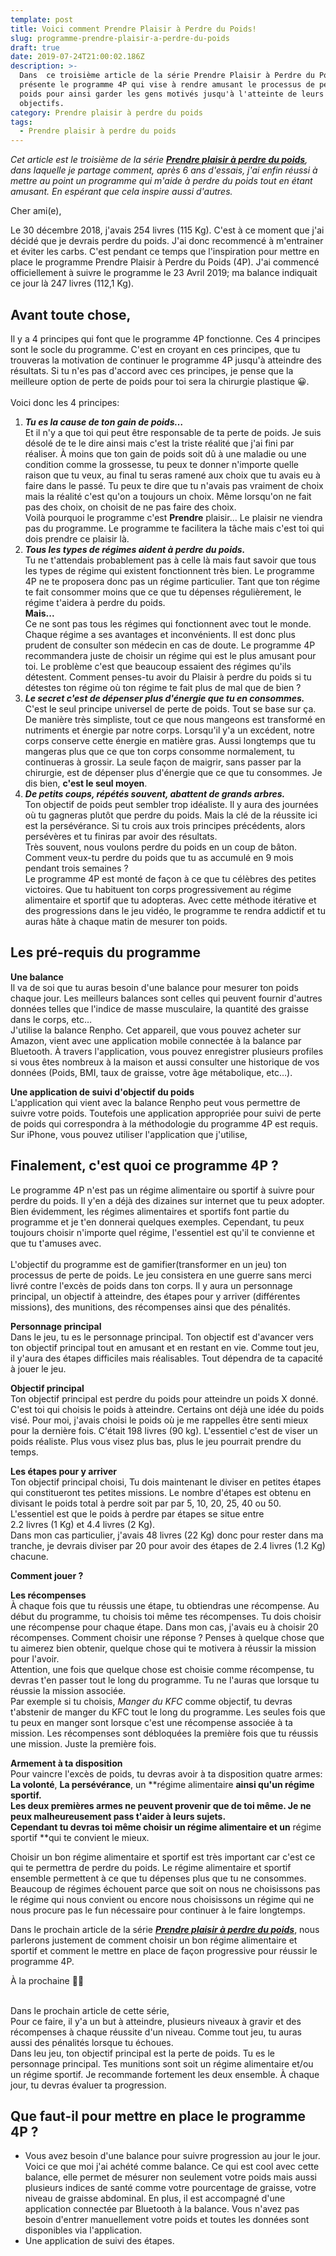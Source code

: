```yaml
---
template: post
title: Voici comment Prendre Plaisir à Perdre du Poids!
slug: programme-prendre-plaisir-a-perdre-du-poids
draft: true
date: 2019-07-24T21:00:02.186Z
description: >-
  Dans  ce troisième article de la série Prendre Plaisir à Perdre du Poids, je
  présente le programme 4P qui vise à rendre amusant le processus de perte de
  poids pour ainsi garder les gens motivés jusqu'à l'atteinte de leurs
  objectifs.
category: Prendre plaisir à perdre du poids
tags:
  - Prendre plaisir à perdre du poids
---
```

_Cet article est le troisième de la série [**Prendre plaisir à perdre du poids**](https://www.didia.me/category/prendre-plaisir-a-perdre-du-poids/), dans laquelle je partage comment, après 6 ans d'essais, j'ai enfin réussi à mettre au point un programme qui m'aide à perdre du poids tout en étant amusant. En espérant que cela inspire aussi d'autres._

Cher ami(e),

Le 30 décembre 2018, j'avais 254 livres (115 Kg). C'est à ce moment que j'ai décidé que je devrais perdre du poids. J'ai donc recommencé à m'entrainer et éviter les carbs. C'est pendant ce temps que l'inspiration pour mettre en place le programme Prendre Plaisir à Perdre du Poids (4P). J'ai commencé officiellement à suivre le programme le 23 Avril 2019; ma balance indiquait ce jour là 247 livres (112,1 Kg).

## Avant toute chose,

Il y a 4 principes qui font que le programme 4P fonctionne. Ces 4 principes sont le socle du programme. C'est en croyant en ces principes, que tu trouveras la motivation de continuer le programme 4P jusqu'à atteindre des résultats. Si tu n'es pas d'accord avec ces principes, je pense que la meilleure option de perte de poids pour toi sera la chirurgie plastique 😀. \
\
Voici donc les 4 principes:

1. **_Tu es la cause de ton gain de poids…_**\
   Et il n'y a que toi qui peut être responsable de ta perte de poids. Je suis désolé de te le dire ainsi mais c'est la triste réalité que j'ai fini par réaliser. À moins que ton gain de poids soit dû à une maladie ou une condition comme la grossesse, tu peux te donner n'importe quelle raison que tu veux, au final tu seras ramené aux choix que tu avais eu à faire dans le passé. Tu peux te dire que tu n'avais pas vraiment de choix mais la réalité c'est qu'on a toujours un choix. Même lorsqu'on ne fait pas des choix, on choisit de ne pas faire des choix. \
   Voilà pourquoi le programme c'est **Prendre** plaisir… Le plaisir ne viendra pas du programme. Le programme te facilitera la tâche mais c'est toi qui dois prendre ce plaisir là.
2. **_Tous les types de régimes aident à perdre du poids._**\
   Tu ne t'attendais probablement pas à celle là mais faut savoir que tous les types de régime qui existent fonctionnent très bien. Le programme 4P ne te proposera donc pas un régime particulier. Tant que ton régime te fait consommer moins que ce que tu dépenses régulièrement, le régime t'aidera à perdre du poids.
   \
   **Mais...**\
   Ce ne sont pas tous les régimes qui fonctionnent avec tout le monde. Chaque régime a ses avantages et inconvénients. Il est donc plus prudent de consulter son médecin en cas de doute.
   Le programme 4P recommandera juste de choisir un régime qui est le plus amusant pour toi. Le problème c'est que beaucoup essaient des régimes qu'ils détestent. Comment penses-tu avoir du Plaisir à perdre du poids si tu détestes ton régime où ton régime te fait plus de mal que de bien ?
3. **_Le secret c'est de dépenser plus d'énergie que tu en consommes._**\
   C'est le seul principe universel de perte de poids. Tout se base sur ça. De manière très simpliste, tout ce que nous mangeons est transformé en nutriments et énergie par notre corps. Lorsqu'il y'a un excédent, notre corps conserve cette énergie en matière gras. Aussi longtemps que tu mangeras plus que ce que ton corps consomme normalement, tu continueras à grossir. La seule façon de maigrir, sans passer par la chirurgie, est de dépenser plus d'énergie que ce que tu consommes. Je dis bien, **c'est le seul moyen**.
4. **_De petits coups, répétés souvent, abattent de grands arbres._**\
   Ton objectif de poids peut sembler trop idéaliste. Il y aura des journées où tu gagneras plutôt que perdre du poids. Mais la clé de la réussite ici est la persévérance. Si tu crois aux trois principes précédents, alors persévères et tu finiras par avoir des résultats.\
   Très souvent, nous voulons perdre du poids en un coup de bâton. Comment veux-tu perdre du poids que tu as accumulé en 9 mois pendant trois semaines ? 
   \
   Le programme 4P est monté de façon à ce que tu célèbres des petites victoires. Que tu habituent ton corps progressivement au régime alimentaire et sportif que tu adopteras. Avec cette méthode itérative et des progressions dans le jeu vidéo, le programme te rendra addictif et tu auras hâte à chaque matin de mesurer ton poids.

## Les pré-requis du programme

**Une balance**\
Il va de soi que tu auras besoin d'une balance pour mesurer ton poids chaque jour. Les meilleurs balances sont celles qui peuvent fournir d'autres données telles que l'indice de masse musculaire, la quantité des graisse dans le corps, etc…\
J'utilise la balance Renpho. Cet appareil, que vous pouvez acheter sur Amazon, vient avec une application mobile connectée à la balance par Bluetooth. À travers l'application, vous pouvez enregistrer plusieurs profiles si vous êtes nombreux à la maison et aussi consulter une historique de vos données (Poids, BMI, taux de graisse, votre âge métabolique, etc…).

**Une application de suivi d'objectif du poids**\
L'application qui vient avec la balance Renpho peut vous permettre de suivre votre poids. Toutefois une application appropriée pour suivi de perte de poids qui correspondra à la méthodologie du programme 4P est requis. Sur iPhone, vous pouvez utiliser l'application que j'utilise,                                     

## Finalement, c'est quoi ce programme 4P ?

Le programme 4P n'est pas un régime alimentaire ou sportif à suivre pour perdre du poids. Il y'en a déjà des dizaines sur internet que tu peux adopter. Bien évidemment, les régimes alimentaires et sportifs font partie du programme et je t'en donnerai quelques exemples. Cependant, tu peux toujours choisir n'importe quel régime, l'essentiel est qu'il te convienne et que tu t'amuses avec. \
\
L'objectif du programme est de gamifier(transformer en un jeu) ton processus de perte de poids. Le jeu consistera en une guerre sans merci livré contre l'excès de poids dans ton corps. Il y aura un personnage principal, un objectif à atteindre, des étapes pour y arriver (différentes missions), des munitions, des récompenses ainsi que des pénalités.

**Personnage principal**\
Dans le jeu, tu es le personnage principal.  Ton objectif est d'avancer vers ton objectif principal tout en amusant et en restant en vie. Comme tout jeu, il y'aura des étapes difficiles mais réalisables. Tout dépendra de ta capacité à jouer le jeu.

**Objectif principal**\
Ton objectif principal est perdre du poids pour atteindre un poids X donné. C'est toi qui choisis le poids à atteindre. Certains ont déjà une idée du poids visé. Pour moi, j'avais choisi le poids où je me rappelles être senti mieux pour la dernière fois. C'était 198 livres (90 kg). L'essentiel c'est de viser un poids réaliste. Plus vous visez plus bas, plus le jeu pourrait prendre du temps.

**Les étapes pour y arriver**\
Ton objectif principal choisi, Tu dois maintenant le diviser en petites étapes qui constitueront tes petites missions. Le nombre d'étapes est obtenu en divisant le poids total à perdre soit par par 5, 10, 20, 25, 40 ou 50. L'essentiel est que le poids à perdre par étapes se situe entre 2.2 livres (1 Kg)  et 4.4 livres (2 Kg).\
Dans mon cas particulier, j'avais 48 livres (22 Kg) donc pour rester dans ma tranche, je devrais diviser par 20 pour avoir des étapes de 2.4 livres (1.2 Kg) chacune.

**Comment jouer ?**

**Les récompenses**\
À chaque fois que tu réussis une étape, tu obtiendras une récompense. Au début du programme, tu choisis toi même tes récompenses. Tu dois choisir une récompense pour chaque étape. Dans mon cas, j'avais eu à choisir 20 récompenses. Comment choisir une réponse ? Penses à quelque chose que tu aimerez bien obtenir, quelque chose qui te motivera à réussir la mission pour l'avoir.\
Attention, une fois que quelque chose est choisie comme récompense, tu devras t'en passer tout le long du programme. Tu ne l'auras que lorsque tu réussie la mission associée. \
Par exemple si tu choisis, _Manger du KFC_ comme objectif, tu devras t'abstenir de manger du KFC tout le long du programme. Les seules fois que tu peux en manger sont lorsque c'est une récompense associée à ta mission. Les récompenses sont débloquées la première fois que tu réussis une mission. Juste la première fois.

**Armement à ta disposition**\
Pour vaincre l'excès de poids, tu devras avoir à ta disposition quatre armes: **La volonté**, **La persévérance**, un **régime alimentaire **ainsi qu'un **régime sportif**.\
Les deux premières armes ne peuvent provenir que de toi même. Je ne peux malheureusement pass t'aider à leurs sujets.\
Cependant tu devras toi même choisir un **régime alimentaire** et un** régime sportif **qui te convient le mieux. 

Choisir un bon régime alimentaire et sportif est très important car c'est ce qui te permettra de perdre du poids. Le régime alimentaire et sportif ensemble permettent à ce que tu dépenses plus que tu ne consommes. Beaucoup de régimes échouent parce que soit on nous ne choisissons pas le régime qui nous convient ou encore nous choisissons un régime qui ne nous procure pas le fun nécessaire pour continuer à le faire longtemps. 

Dans le prochain article de la série [**_Prendre plaisir à perdre du poids_**](https://www.didia.me/category/prendre-plaisir-a-perdre-du-poids/), nous parlerons justement de comment choisir un bon régime alimentaire et sportif et comment le mettre en place de façon progressive pour réussir le programme 4P.

À la prochaine ✌🏾

\
Dans le prochain article de cette série, \
Pour ce faire, il y'a un but à atteindre, plusieurs niveaux à gravir et des récompenses à chaque réussite d'un niveau. Comme tout jeu, tu auras aussi des pénalités lorsque tu échoues.\
Dans leu jeu, ton objectif principal est la perte de poids. Tu es le personnage principal. Tes munitions sont soit un régime alimentaire et/ou un régime sportif. Je recommande fortement les deux ensemble. À chaque jour, tu devras évaluer ta progression.

## Que faut-il pour mettre en place le programme 4P ?

* Vous avez besoin d'une balance pour suivre progression au jour le jour. Voici ce que moi j'ai achété comme balance. Ce qui est cool avec cette balance, elle permet de mésurer non seulement votre poids mais aussi plusieurs indices de santé comme votre pourcentage de graisse, votre niveau de graisse abdominal. En plus, il est accompagné d'une application connectée par Bluetooth à la balance. Vous n'avez pas besoin d'entrer manuellement votre poids et toutes les données sont disponibles via l'application.
* Une application de suivi des étapes.
